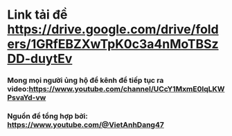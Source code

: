<h1>Link tải đề</div>
<a href="https://drive.google.com/drive/folders/1GRfEBZXwTpK0c3a4nMoTBSzDD-duytEv">https://drive.google.com/drive/folders/1GRfEBZXwTpK0c3a4nMoTBSzDD-duytEv</a>
<h3>Mong mọi người ủng hộ để kênh để tiếp tục ra video:<a href="https://www.youtube.com/channel/UCcY1MxmE0lqLKWPsvaYd-vw">https://www.youtube.com/channel/UCcY1MxmE0lqLKWPsvaYd-vw</a></h3>
<h3>Nguồn đề tổng hợp bởi: <a href="https://www.youtube.com/@VietAnhDang47">https://www.youtube.com/@VietAnhDang47</a></h3>
